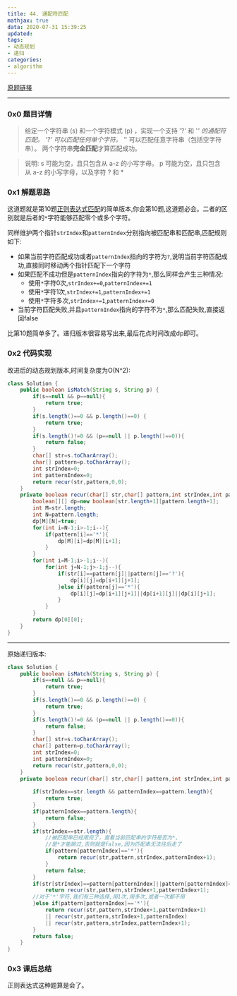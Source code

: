 ```yaml
---
title: 44. 通配符匹配
mathjax: true
data: 2020-07-31 15:39:25
updated:
tags:
- 动态规划
- 递归
categories:
- algorithm
---
```


[原题链接](https://leetcode-cn.com/problems/wildcard-matching/)

---

### 0x0 题目详情

>给定一个字符串 (s) 和一个字符模式 (p) ，实现一个支持 '?' 和 '*' 的通配符匹配。
'?' 可以匹配任何单个字符。
'*' 可以匹配任意字符串（包括空字符串）。
两个字符串**完全匹配**才算匹配成功。

>说明:
s 可能为空，且只包含从 a-z 的小写字母。
p 可能为空，且只包含从 a-z 的小写字母，以及字符 ? 和 *

### 0x1 解题思路

这道题就是第10题[正则表达式匹配](10-Regular-Expression-Matching.md)的简单版本,你会第10题,这道题必会。二者的区别就是后者的`*`字符能够匹配零个或多个字符。

同样维护两个指针`strIndex`和`patternIndex`分别指向被匹配串和匹配串,匹配规则如下:

- 如果当前字符匹配成功或者`patternIndex`指向的字符为`?`,说明当前字符匹配成功,直接同时移动两个指针匹配下一个字符
- 如果匹配不成功但是`patternIndex`指向的字符为`*`,那么同样会产生三种情况:
  - 使用`*`字符0次,`strIndex+=0`,`patternIndex+=1`
  - 使用`*`字符1次,`strIndex+=1`,`patternIndex+=1`
  - 使用`*`字符多次,`strIndex+=1`,`patternIndex+=0`
- 当前字符匹配失败,并且`patternIndex`指向的字符不为`*`,那么匹配失败,直接返回false

比第10题简单多了。递归版本很容易写出来,最后花点时间改成dp即可。

### 0x2 代码实现

改进后的动态规划版本,时间复杂度为O(N^2):

``` java
class Solution {
    public boolean isMatch(String s, String p) {
        if(s==null && p==null){
            return true;
        }
        if(s.length()==0 && p.length()==0) {
            return true;
        }
        if(s.length()!=0 && (p==null || p.length()==0)){
            return false;
        }
        char[] str=s.toCharArray();
        char[] pattern=p.toCharArray();
        int strIndex=0;
        int patternIndex=0;
        return recur(str,pattern,0,0);
    }
    private boolean recur(char[] str,char[] pattern,int strIndex,int patternIndex){
        boolean[][] dp=new boolean[str.length+1][pattern.length+1];
        int M=str.length;
        int N=pattern.length;
        dp[M][N]=true;
        for(int i=N-1;i>-1;i--){
            if(pattern[i]=='*'){
                dp[M][i]=dp[M][i+1];
            }
        }
        for(int i=M-1;i>-1;i--){
            for(int j=N-1;j>-1;j--){
                if(str[i]==pattern[j]||pattern[j]=='?'){
                    dp[i][j]=dp[i+1][j+1];
                }else if(pattern[j]=='*'){
                    dp[i][j]=dp[i+1][j+1]||dp[i+1][j]||dp[i][j+1];
                }
            }
        }
        return dp[0][0];
    }
}

```

---

原始递归版本:

``` java
class Solution {
    public boolean isMatch(String s, String p) {
        if(s==null && p==null){
            return true;
        }
        if(s.length()==0 && p.length()==0) {
            return true;
        }
        if(s.length()!=0 && (p==null || p.length()==0)){
            return false;
        }
        char[] str=s.toCharArray();
        char[] pattern=p.toCharArray();
        int strIndex=0;
        int patternIndex=0;
        return recur(str,pattern,0,0);
    }
    private boolean recur(char[] str,char[] pattern,int strIndex,int patternIndex){
        
        if(strIndex==str.length && patternIndex==pattern.length){
            return true;
        }
        if(patternIndex==pattern.length){
            return false;
        }
        if(strIndex==str.length){
            //被匹配串已经用完了，查看当前匹配串的字符是否为*,
            //是*才能跳过,否则就是false,因为匹配串无法往后走了
            if(pattern[patternIndex]=='*'){
                return recur(str,pattern,strIndex,patternIndex+1);
            }
            return false;
        }
        if(str[strIndex]==pattern[patternIndex]||pattern[patternIndex]=='?'){
            return recur(str,pattern,strIndex+1,patternIndex+1);
        //对于'*'字符,我们有三种选择,用1次,用多次,或者一次都不用
        }else if(pattern[patternIndex]=='*'){
            return recur(str,pattern,strIndex+1,patternIndex+1)
            || recur(str,pattern,strIndex+1,patternIndex)
            || recur(str,pattern,strIndex,patternIndex+1);
        }
        return false;
    }
}

```
### 0x3 课后总结

正则表达式这种题算是会了。

